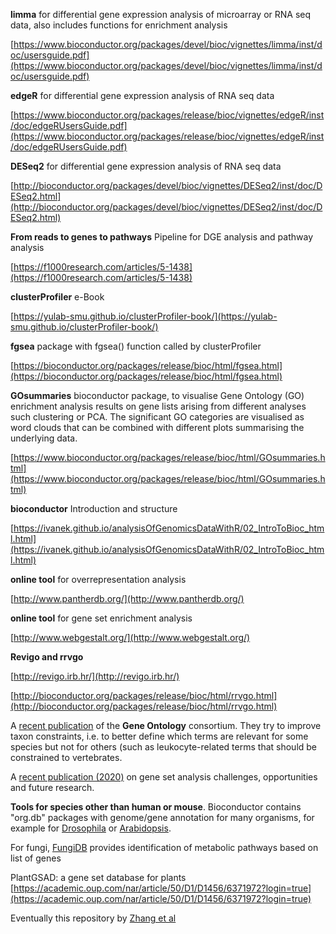 
**limma** for differential gene expression analysis of microarray or RNA seq data, also includes functions for enrichment analysis

[https://www.bioconductor.org/packages/devel/bioc/vignettes/limma/inst/doc/usersguide.pdf](https://www.bioconductor.org/packages/devel/bioc/vignettes/limma/inst/doc/usersguide.pdf)

**edgeR** for differential gene expression analysis of RNA seq data

[https://www.bioconductor.org/packages/release/bioc/vignettes/edgeR/inst/doc/edgeRUsersGuide.pdf](https://www.bioconductor.org/packages/release/bioc/vignettes/edgeR/inst/doc/edgeRUsersGuide.pdf)

**DESeq2** for differential gene expression analysis of RNA seq data

[http://bioconductor.org/packages/devel/bioc/vignettes/DESeq2/inst/doc/DESeq2.html](http://bioconductor.org/packages/devel/bioc/vignettes/DESeq2/inst/doc/DESeq2.html)

**From reads to genes to pathways** Pipeline for DGE analysis and pathway analysis

[https://f1000research.com/articles/5-1438](https://f1000research.com/articles/5-1438) 

**clusterProfiler** e-Book

[https://yulab-smu.github.io/clusterProfiler-book/](https://yulab-smu.github.io/clusterProfiler-book/)

**fgsea** package with fgsea() function called by clusterProfiler

[https://bioconductor.org/packages/release/bioc/html/fgsea.html](https://bioconductor.org/packages/release/bioc/html/fgsea.html)

**GOsummaries** bioconductor package, to visualise Gene Ontology (GO) enrichment analysis results on gene lists arising from different analyses such clustering or PCA. The significant GO categories are visualised as word clouds that can be combined with different plots summarising the underlying data.

[https://www.bioconductor.org/packages/release/bioc/html/GOsummaries.html](https://www.bioconductor.org/packages/release/bioc/html/GOsummaries.html)

**bioconductor** Introduction and structure

[https://ivanek.github.io/analysisOfGenomicsDataWithR/02_IntroToBioc_html.html](https://ivanek.github.io/analysisOfGenomicsDataWithR/02_IntroToBioc_html.html)

**online tool** for overrepresentation analysis

[http://www.pantherdb.org/](http://www.pantherdb.org/)

**online tool** for gene set enrichment analysis

[http://www.webgestalt.org/](http://www.webgestalt.org/)

**Revigo and rrvgo**

[http://revigo.irb.hr/](http://revigo.irb.hr/)

[http://bioconductor.org/packages/release/bioc/html/rrvgo.html](http://bioconductor.org/packages/release/bioc/html/rrvgo.html)


A [recent publication](https://academic.oup.com/nar/article/49/D1/D325/6027811) of the **Gene Ontology** consortium. They try to improve taxon constraints, i.e. to better define
which terms are relevant for some species but not for others (such as leukocyte-related terms that should be constrained to vertebrates.

A [recent publication (2020)](https://www.frontiersin.org/articles/10.3389/fgene.2020.00654/full) on gene set analysis challenges, opportunities and future research. 

**Tools for species other than human or mouse**.
Bioconductor contains "org.db" packages with genome/gene annotation for many organisms, for example
for [Drosophila](https://bioconductor.org/packages/release/data/annotation/html/org.Dm.eg.db.html) or [Arabidopsis](https://bioconductor.org/packages/release/data/annotation/html/org.At.tair.db.html).

For fungi, [FungiDB](https://fungidb.org/fungidb/app/search/pathway/PathwaysByGeneList) provides identification of metabolic pathways based on list of genes

PlantGSAD: a gene set database for plants [https://academic.oup.com/nar/article/50/D1/D1456/6371972?login=true](https://academic.oup.com/nar/article/50/D1/D1456/6371972?login=true)

Eventually this repository by [Zhang et al](https://bmcbioinformatics.biomedcentral.com/articles/10.1186/s12859-020-3408-y)

